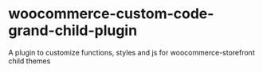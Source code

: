 # woocommerce-custom-code-grand-child-plugin
A plugin to customize functions, styles and js for woocommerce-storefront child themes
